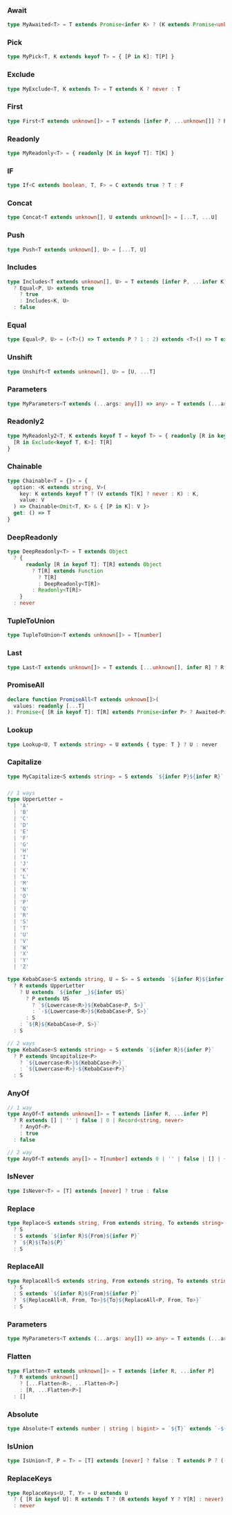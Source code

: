 ### Await

```ts
type MyAwaited<T> = T extends Promise<infer K> ? (K extends Promise<unknown> ? MyAwaited<K> : K) : T
```

### Pick

```ts
type MyPick<T, K extends keyof T> = { [P in K]: T[P] }
```

### Exclude

```ts
type MyExclude<T, K extends T> = T extends K ? never : T
```

### First

```ts
type First<T extends unknown[]> = T extends [infer P, ...unknown[]] ? P : never
```

### Readonly

```ts
type MyReadonly<T> = { readonly [K in keyof T]: T[K] }
```

### IF

```ts
type If<C extends boolean, T, F> = C extends true ? T : F
```

### Concat

```ts
type Concat<T extends unknown[], U extends unknown[]> = [...T, ...U]
```

### Push

```ts
type Push<T extends unknown[], U> = [...T, U]
```

### Includes

```ts
type Includes<T extends unknown[], U> = T extends [infer P, ...infer K]
  ? Equal<P, U> extends true
    ? true
    : Includes<K, U>
  : false
```

### Equal

```ts
type Equal<P, U> = (<T>() => T extends P ? 1 : 2) extends <T>() => T extends U ? 1 : 2 ? true : false
```

### Unshift

```ts
type Unshift<T extends unknown[], U> = [U, ...T]
```

### Parameters

```ts
type MyParameters<T extends (...args: any[]) => any> = T extends (...args: infer K) => any ? K : never
```

### Readonly2

```ts
type MyReadonly2<T, K extends keyof T = keyof T> = { readonly [R in keyof T]: T[R] } & {
  [R in Exclude<keyof T, K>]: T[R]
}
```

### Chainable

```ts
type Chainable<T = {}> = {
  option: <K extends string, V>(
    key: K extends keyof T ? (V extends T[K] ? never : K) : K,
    value: V
  ) => Chainable<Omit<T, K> & { [P in K]: V }>
  get: () => T
}
```

### DeepReadonly

```ts
type DeepReadonly<T> = T extends Object
  ? {
      readonly [R in keyof T]: T[R] extends Object
        ? T[R] extends Function
          ? T[R]
          : DeepReadonly<T[R]>
        : Readonly<T[R]>
    }
  : never
```

### TupleToUnion

```ts
type TupleToUnion<T extends unknown[]> = T[number]
```

### Last

```ts
type Last<T extends unknown[]> = T extends [...unknown[], infer R] ? R : T[0]
```

### PromiseAll

```ts
declare function PromiseAll<T extends unknown[]>(
  values: readonly [...T]
): Promise<{ [R in keyof T]: T[R] extends Promise<infer P> ? Awaited<P> : T[R] }>
```

### Lookup

```ts
type Lookup<U, T extends string> = U extends { type: T } ? U : never
```

### Capitalize

```ts
type MyCapitalize<S extends string> = S extends `${infer P}${infer R}` ? `${Uppercase<P>}${R}` : S
```

###

```ts
// 1 ways
type UpperLetter =
  | 'A'
  | 'B'
  | 'C'
  | 'D'
  | 'E'
  | 'F'
  | 'G'
  | 'H'
  | 'I'
  | 'J'
  | 'K'
  | 'L'
  | 'M'
  | 'N'
  | 'O'
  | 'P'
  | 'Q'
  | 'R'
  | 'S'
  | 'T'
  | 'U'
  | 'V'
  | 'W'
  | 'X'
  | 'Y'
  | 'Z'

type KebabCase<S extends string, U = S> = S extends `${infer R}${infer P}`
  ? R extends UpperLetter
    ? U extends `${infer _}${infer US}`
      ? P extends US
        ? `${Lowercase<R>}${KebabCase<P, S>}`
        : `-${Lowercase<R>}${KebabCase<P, S>}`
      : S
    : `${R}${KebabCase<P, S>}`
  : S

// 2 ways
type KebabCase<S extends string> = S extends `${infer R}${infer P}`
  ? P extends Uncapitalize<P>
    ? `${Lowercase<R>}${KebabCase<P>}`
    : `${Lowercase<R>}-${KebabCase<P>}`
  : S
```

### AnyOf

```ts
// 1 way
type AnyOf<T extends unknown[]> = T extends [infer R, ...infer P]
  ? R extends [] | '' | false | 0 | Record<string, never>
    ? AnyOf<P>
    : true
  : false

// 2 way
type AnyOf<T extends any[]> = T[number] extends 0 | '' | false | [] | { [key: string]: never } ? false : true
```

### IsNever

```ts
type IsNever<T> = [T] extends [never] ? true : false
```

### Replace

```ts
type Replace<S extends string, From extends string, To extends string> = From extends ''
  ? S
  : S extends `${infer R}${From}${infer P}`
  ? `${R}${To}${P}`
  : S
```

### ReplaceAll

```ts
type ReplaceAll<S extends string, From extends string, To extends string> = From extends ''
  ? S
  : S extends `${infer R}${From}${infer P}`
  ? `${ReplaceAll<R, From, To>}${To}${ReplaceAll<P, From, To>}`
  : S
```

### Parameters

```ts
type MyParameters<T extends (...args: any[]) => any> = T extends (...args: infer R) => any ? R : never
```

### Flatten

```ts
type Flatten<T extends unknown[]> = T extends [infer R, ...infer P]
  ? R extends unknown[]
    ? [...Flatten<R>, ...Flatten<P>]
    : [R, ...Flatten<P>]
  : []
```

### Absolute

```ts
type Absolute<T extends number | string | bigint> = `${T}` extends `-${infer R}` ? R : `${T}`
```

### IsUnion

```ts
type IsUnion<T, P = T> = [T] extends [never] ? false : T extends P ? ([P] extends [T] ? false : true) : false
```

### ReplaceKeys

```ts
type ReplaceKeys<U, T, Y> = U extends U
  ? { [R in keyof U]: R extends T ? (R extends keyof Y ? Y[R] : never) : U[R] }
  : never
```
